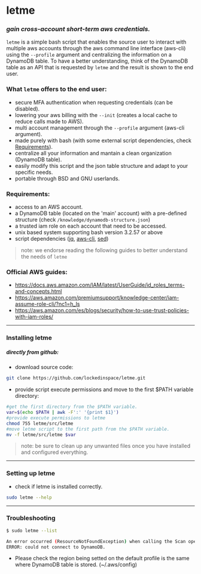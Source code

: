 # letme
### _gain cross-account short-term aws credentials._

`letme` is a simple bash script that enables the source user to interact with multiple
aws accounts through the aws command line interface (aws-cli) using the `--profile` argument and centralizing the information on a DynamoDB table.
To have a better understanding, think of the DynamoDB table as an API that is requested by `letme` and the result is shown to the end user.

### What ``letme`` offers to the end user:
- secure MFA authentication when requesting credentials (can be disabled).
- lowering your aws billing with the ``--init`` (creates a local cache to reduce calls made to AWS).
- multi account management through the ``--profile`` argument (aws-cli argument).
- made purely with bash (with some external script dependencies, check [Requirements](#requirements)).
- centralize all your information and mantain a clean organization (DynamoDB table).
- easily modify this script and the json table structure and adapt to your specific needs.
- portable through BSD and GNU userlands.

### Requirements:
- access to an AWS account.
- a DynamoDB table (located on the 'main' account) with a pre-defined structure (check `/knowledge/dynamodb-structure.json`)
- a trusted iam role on each account that need to be accessed. 
- unix based system supporting bash version 3.2.57 or above
- script dependencies ([jq], [aws-cli], [sed])
> note: we endorse reading the following guides to better understand the needs of `letme`
### Official AWS guides:
- https://docs.aws.amazon.com/IAM/latest/UserGuide/id_roles_terms-and-concepts.html
- https://aws.amazon.com/premiumsupport/knowledge-center/iam-assume-role-cli/?nc1=h_ls
- https://aws.amazon.com/es/blogs/security/how-to-use-trust-policies-with-iam-roles/
* * *
### Installing letme
##### _directly from github:_
- download source code:
```sh
git clone https://github.com/lockedinspace/letme.git
```
- provide script execute permissions and move to the first $PATH variable directory:
```sh
#get the first directory from the $PATH variable.
var=$(echo $PATH | awk -F':' '{print $1}')
#provide execute permissions to letme
chmod 755 letme/src/letme
#move letme script to the first path from the $PATH variable.
mv -f letme/src/letme $var
```
> note: be sure to clean up any unwanted files once you have installed and configured everything.
* * *
### Setting up letme
- check if letme is installed correctly.
```sh
sudo letme --help
```
   [jq]: <https://github.com/stedolan/jq>
   [aws-cli]: <https://github.com/aws/aws-cli>
   [sed]: <https://linux.die.net/man/1/sed>
* * *
### Troubleshooting
```sh
$ sudo letme --list

An error occurred (ResourceNotFoundException) when calling the Scan operation: Requested resource not found
ERROR: could not connect to DynamoDB.
```
- Please check the region being setted on the default profile is the same where DynamoDB table is stored. (~/.aws/config)

